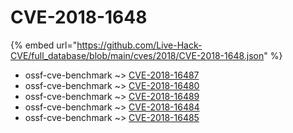 # CVE-2018-1648
{% embed url="https://github.com/Live-Hack-CVE/full_database/blob/main/cves/2018/CVE-2018-1648.json" %}

* ossf-cve-benchmark ~> [CVE-2018-16487](https://www.alice-snow.ru/2018/database/cve-2018-1648/cve-2018-16487-ossf-cve-benchmark)
* ossf-cve-benchmark ~> [CVE-2018-16480](https://www.alice-snow.ru/2018/database/cve-2018-1648/cve-2018-16480-ossf-cve-benchmark)
* ossf-cve-benchmark ~> [CVE-2018-16489](https://www.alice-snow.ru/2018/database/cve-2018-1648/cve-2018-16489-ossf-cve-benchmark)
* ossf-cve-benchmark ~> [CVE-2018-16484](https://www.alice-snow.ru/2018/database/cve-2018-1648/cve-2018-16484-ossf-cve-benchmark)
* ossf-cve-benchmark ~> [CVE-2018-16485](https://www.alice-snow.ru/2018/database/cve-2018-1648/cve-2018-16485-ossf-cve-benchmark)